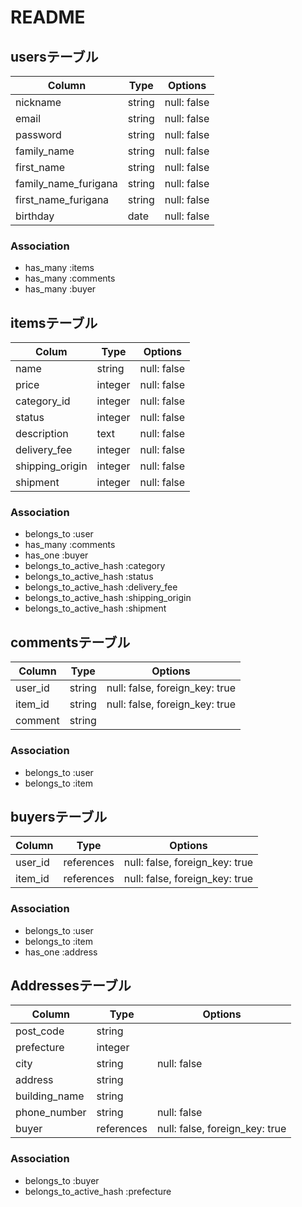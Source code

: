# README

## usersテーブル
| Column               | Type   | Options     |
| ---------------------|--------|-------------|
| nickname             | string | null: false |
| email                | string | null: false |
| password             | string | null: false |
| family_name          | string | null: false |
| first_name           | string | null: false |
| family_name_furigana | string | null: false |
| first_name_furigana  | string | null: false |
| birthday        | date   | null: false |

### Association
- has_many :items
- has_many :comments
- has_many :buyer

## itemsテーブル
| Colum           | Type    | Options     |
|-----------------|---------|-------------|
| name            | string  | null: false |
| price           | integer | null: false |
| category_id     | integer | null: false |
| status          | integer | null: false |
| description     | text    | null: false |
| delivery_fee    | integer | null: false |
| shipping_origin | integer | null: false |
| shipment        | integer | null: false |

### Association
- belongs_to :user
- has_many :comments
- has_one :buyer
- belongs_to_active_hash :category
- belongs_to_active_hash :status
- belongs_to_active_hash :delivery_fee
- belongs_to_active_hash :shipping_origin
- belongs_to_active_hash :shipment

## commentsテーブル
| Column   | Type   | Options                        |
|----------|--------|--------------------------------|
| user_id  | string | null: false, foreign_key: true |
| item_id  | string | null: false, foreign_key: true |
| comment  | string |                                |

### Association
- belongs_to :user
- belongs_to :item

## buyersテーブル
| Column  | Type       | Options                        |
| --------|------------|--------------------------------|
| user_id | references | null: false, foreign_key: true |
| item_id | references | null: false, foreign_key: true |

### Association
- belongs_to :user
- belongs_to :item
- has_one :address

## Addressesテーブル
| Column        | Type       | Options                        |
| --------------|------------|--------------------------------|
| post_code     | string     |                                |
| prefecture    | integer    |                                |
| city          | string     | null: false                    |
| address       | string     |
| building_name | string     |                                |
| phone_number  | string     | null: false                    |
| buyer         | references | null: false, foreign_key: true |

### Association
- belongs_to :buyer
- belongs_to_active_hash :prefecture
